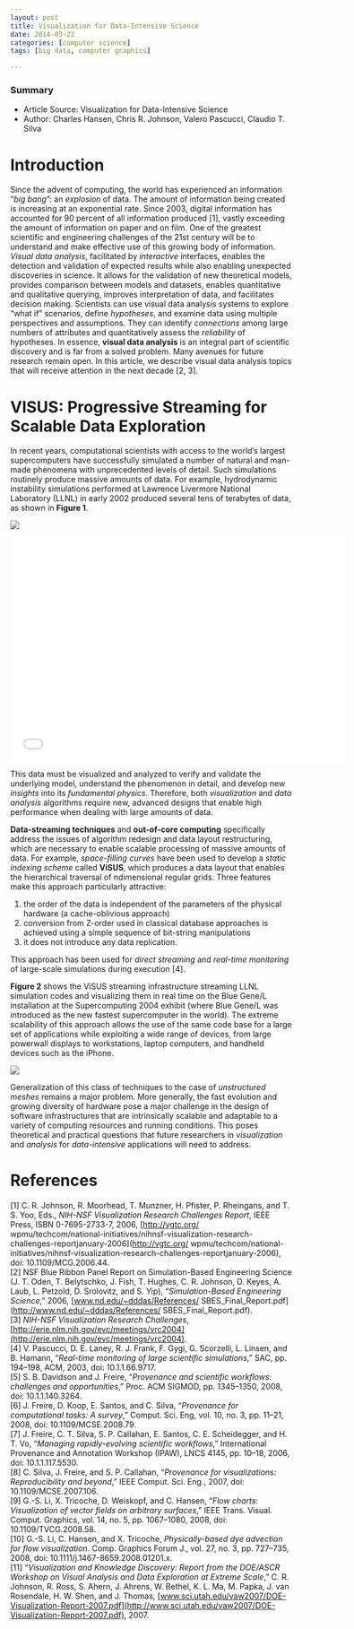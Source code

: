 ```yaml
---
layout: post
title: Visualization for Data-Intensive Science
date: 2014-03-22
categories: [computer science]
tags: [big data, computer graphics]

---
```


### Summary

* Article Source: Visualization for Data-Intensive Science  
* Author: Charles Hansen, Chris R. Johnson, Valero Pascucci, Claudio T. Silva

# Introduction

Since the advent of computing, the world has experienced an information “*big bang*”: an *explosion* of data. The amount of information being created is increasing at an exponential rate. Since 2003, digital information has accounted for 90 percent of all information produced [1], vastly exceeding the amount of information on paper and on film. One of the greatest scientific and engineering challenges of the 21st century will be to understand and make effective use of this growing body of information. *Visual data analysis*, facilitated by *interactive* interfaces, enables the detection and validation of expected results while also enabling unexpected discoveries in science. It allows for the validation of new theoretical models, provides comparison between models and datasets, enables quantitative and qualitative querying, improves interpretation of data, and facilitates decision making. Scientists can use visual data analysis systems to explore “what if” scenarios, define *hypotheses*, and examine data using multiple perspectives and assumptions. They can identify *connections* among large numbers of attributes and quantitatively assess the *reliability* of hypotheses. In essence, **visual data analysis** is an integral part of scientific discovery and is far from a solved problem. Many avenues for future research remain open. In this article, we describe visual data analysis topics that will receive attention in the next decade [2, 3].

# VISUS: Progressive Streaming for Scalable Data Exploration
In recent years, computational scientists with access to the world’s largest supercomputers have successfully simulated a number of natural and man-made phenomena with unprecedented levels of detail. Such simulations routinely produce massive amounts of data. For example, hydrodynamic instability simulations performed at Lawrence Livermore National Laboratory (LLNL) in early 2002 produced several tens of terabytes of data, as shown in **Figure 1**. 

![](http://sungsoo.github.com/images/interactive-visualization.png)<iframe width="600" height="400" src="//www.youtube.com/embed/R_8R6XzqoUM" frameborder="0" allowfullscreen></iframe>
This data must be visualized and analyzed to verify and validate the underlying model, understand the phenomenon in detail, and develop new *insights* into its *fundamental physics*. Therefore, both *visualization* and *data analysis* algorithms require new, advanced designs that enable high performance when dealing with large amounts of data.**Data-streaming techniques** and **out-of-core computing** specifically address the issues of algorithm redesign and data layout restructuring, which are necessary to enable scalable processing of massive amounts of data. For example, *space-filling curves* have been used to develop a *static indexing scheme* called **ViSUS**, which produces a data layout that enables the hierarchical traversal of ndimensional regular grids. Three features make this approach particularly attractive: 
1. the order of the data is independent of the parameters of the physical hardware (a cache-oblivious approach)  
2. conversion from Z-order used in classical database approaches is achieved using a simple sequence of bit-string manipulations   
3. it does not introduce any data replication. 

This approach has been used for *direct streaming* and *real-time monitoring* of large-scale simulations during execution [4].**Figure 2** shows the ViSUS streaming infrastructure streaming LLNL simulation codes and visualizing them in real time on the Blue Gene/L installation at the Supercomputing 2004 exhibit (where Blue Gene/L was introduced as the new fastest supercomputer in the world). The extreme scalability of this approach allows the use of the same code base for a large set of applications while exploiting a wide range of devices, from large powerwall displays to workstations, laptop computers, and handheld devices such as the iPhone.![](http://sungsoo.github.com/images/scalability-visus.png)Generalization of this class of techniques to the case of *unstructured meshes* remains a major problem. More generally, the fast evolution and growing diversity of hardware pose a major challenge in the design of software infrastructures that are intrinsically scalable and adaptable to a variety of computing resources and running conditions. This poses theoretical and practical questions that future researchers in *visualization* and *analysis* for *data-intensive* applications will need to address.
# References
[1] C. R. Johnson, R. Moorhead, T. Munzner, H. Pfister, P. Rheingans, and T. S. Yoo, Eds., *NIH-NSF Visualization Research Challenges Report*, IEEE Press, ISBN 0-7695-2733-7, 2006, [http://vgtc.org/ wpmu/techcom/national-initiatives/nihnsf-visualization-research-challenges-reportjanuary-2006](http://vgtc.org/ wpmu/techcom/national-initiatives/nihnsf-visualization-research-challenges-reportjanuary-2006), doi: 10.1109/MCG.2006.44.  
[2] NSF Blue Ribbon Panel Report on Simulation-Based Engineering Science (J. T. Oden,T. Belytschko, J. Fish, T. Hughes, C. R. Johnson, D. Keyes, A. Laub, L. Petzold, D. Srolovitz, and S. Yip), “*Simulation-Based Engineering Science*,” 2006, [www.nd.edu/~dddas/References/ SBES_Final_Report.pdf](http://www.nd.edu/~dddas/References/ SBES_Final_Report.pdf).  
[3] *NIH-NSF Visualization Research Challenges*, [http://erie.nlm.nih.gov/evc/meetings/vrc2004](http://erie.nlm.nih.gov/evc/meetings/vrc2004).  
[4] V. Pascucci, D. E. Laney, R. J. Frank, F. Gygi, G. Scorzelli, L. Linsen, and B. Hamann, “*Real-timemonitoring of large scientific simulations*,” SAC, pp. 194–198, ACM, 2003, doi: 10.1.1.66.9717.  
[5] S. B. Davidson and J. Freire, “*Provenance and scientific workflows: challenges and opportunities*,” Proc. ACM SIGMOD, pp. 1345–1350, 2008, doi: 10.1.1.140.3264.  
[6] J. Freire, D. Koop, E. Santos, and C. Silva, “*Provenance for computational tasks: A survey*,”Comput. Sci. Eng, vol. 10, no. 3, pp. 11–21, 2008, doi: 10.1109/MCSE.2008.79.  
[7] J. Freire, C. T. Silva, S. P. Callahan, E. Santos, C. E. Scheidegger, and H. T. Vo, “*Managing rapidly-evolving scientific workflows*,” International Provenance and Annotation Workshop(IPAW), LNCS 4145, pp. 10–18, 2006, doi: 10.1.1.117.5530.  
[8] C. Silva, J. Freire, and S. P. Callahan, “*Provenance for visualizations: Reproducibility and beyond*,” IEEE Comput. Sci. Eng., 2007, doi: 10.1109/MCSE.2007.106.  
[9] G.-S. Li, X. Tricoche, D. Weiskopf, and C. Hansen, “*Flow charts: Visualization of vector fields on arbitrary surfaces*,” IEEE Trans. Visual. Comput. Graphics, vol. 14, no. 5, pp. 1067–1080, 2008,doi: 10.1109/TVCG.2008.58.  
[10] G.-S. Li, C. Hansen, and X. Tricoche, *Physically-based dye advection for flow visualization*. Comp. Graphics Forum J., vol. 27, no. 3, pp. 727–735, 2008, doi: 10.1111/j.1467-8659.2008.01201.x.  
[11] “*Visualization and Knowledge Discovery: Report from the DOE/ASCR Workshop on Visual Analysis and Data Exploration at Extreme Scale*,” C. R. Johnson, R. Ross, S. Ahern, J. Ahrens, W. Bethel, K. L. Ma, M. Papka, J. van Rosendale, H. W. Shen, and J. Thomas, [www.sci.utah.edu/vaw2007/DOE-Visualization-Report-2007.pdf](http://www.sci.utah.edu/vaw2007/DOE-Visualization-Report-2007.pdf), 2007.